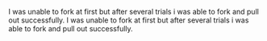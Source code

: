 I was unable to fork at first but after several trials i was able to fork and pull out successfully.
I was unable to fork at first but after several trials i was able to fork and pull out successfully.




